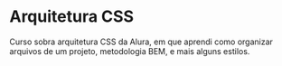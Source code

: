 # Arquitetura CSS
Curso sobra arquitetura CSS da Alura, em que aprendi como organizar arquivos de um projeto, metodologia BEM, e mais alguns estilos.
